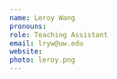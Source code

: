 ```yaml
---
name: Leroy Wang
pronouns: 
role: Teaching Assistant
email: lryw@uw.edu
website: 
photo: leroy.png
---
```


<!-- OH: Fri 11:00am-12:00pm, [Zoom](https://washington.zoom.us/my/lrywng) -->
